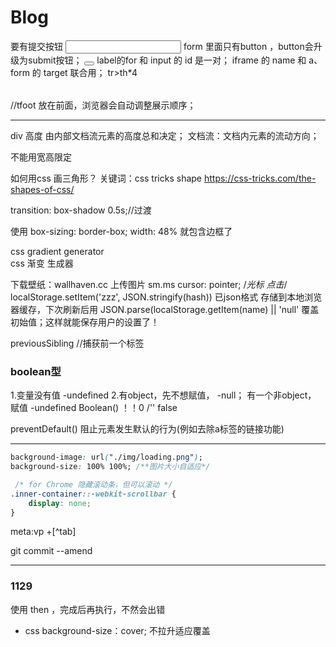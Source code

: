 # Blog
<form></form> 要有提交按钮 <input style="submit"></input>		
form 里面只有button ，button会升级为submit按钮；
	<button></button>		
label的for 和 input 的 id 是一对；
iframe 的 name 和 a、form 的 target 联合用；

<table>
	<colgroup></colgroup>
	<thead>tr>th*4</thead>
	<tbody></tbody>
	<tfoot></tfoot>
</table>
//tfoot 放在前面，浏览器会自动调整展示顺序；

<!-- 1026 Saturday -->

---



div 高度 由内部文档流元素的高度总和决定；
文档流：文档内元素的流动方向；

<span>不能用宽高限定</span>

如何用css 画三角形？
关键词：css tricks shape
https://css-tricks.com/the-shapes-of-css/

<!-- 1027 -->
transition: box-shadow 0.5s;//过渡

 使用   box-sizing: border-box;
 width: 48% 就包含边框了


 <!-- 1028 -->
 css gradient generator   
 css  渐变 生成器

 下载壁纸：wallhaven.cc
 上传图片 sm.ms
 cursor: pointer; /*光标 点击*/
localStorage.setItem('zzz', JSON.stringify(hash))
已json格式 存储到本地浏览器缓存，下次刷新后用
JSON.parse(localStorage.getItem(name) || 'null'
覆盖初始值；这样就能保存用户的设置了！

previousSibling  //捕获前一个标签

<a name="boolean"></a>
### boolean型
1.变量没有值 -undefined
2.有object，先不想赋值， -null；
有一个非object， 赋值 -undefined
 Boolean()  ！！0 /''  false

 <!-- 10.31 -->
 preventDefault()
 阻止元素发生默认的行为(例如去除a标签的链接功能)

---

```css
background-image: url("./img/loading.png");
background-size: 100% 100%; /**图片大小自适应*/

 /* for Chrome 隐藏滚动条，但可以滚动 */
.inner-container::-webkit-scrollbar {
    display: none;
}
```

meta:vp +[^tab]

git commit --amend  <!--两次commit 注释合并-->

---

### 1129

使用 then ，完成后再执行，不然会出错

- css  background-size：cover;   不拉升适应覆盖


